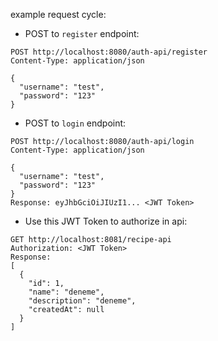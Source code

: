 example request cycle:

- POST to `register` endpoint:
```
POST http://localhost:8080/auth-api/register
Content-Type: application/json

{
  "username": "test",
  "password": "123"
}
```
- POST to `login` endpoint:
```
POST http://localhost:8080/auth-api/login
Content-Type: application/json

{
  "username": "test",
  "password": "123"
}
Response: eyJhbGciOiJIUzI1... <JWT Token>
```
- Use this JWT Token to authorize in api:
```
GET http://localhost:8081/recipe-api
Authorization: <JWT Token>
Response:
[
  {
    "id": 1,
    "name": "deneme",
    "description": "deneme",
    "createdAt": null
  }
]
```